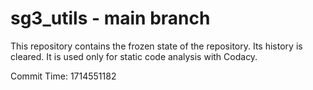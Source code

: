 # sg3_utils - main branch

This repository contains the frozen state of the repository.
Its history is cleared. It is used only for static code
analysis with Codacy.

Commit Time: 1714551182